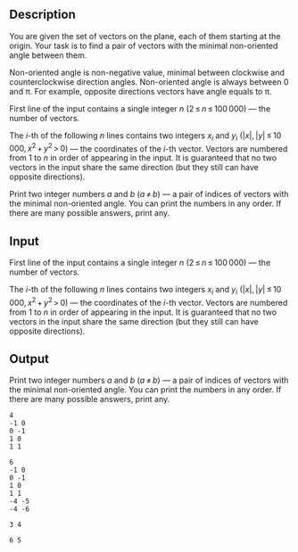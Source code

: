 ## Description

<div><p>You are given the set of vectors on the plane, each of them starting at the origin. Your task is to find a pair of vectors with the minimal non-oriented angle between them.</p><p>Non-oriented angle is non-negative value, minimal between clockwise and counterclockwise direction angles. Non-oriented angle is always between <span class="tex-span">0</span> and <span class="tex-span">π</span>. For example, opposite directions vectors have angle equals to <span class="tex-span">π</span>.</p></div><div class="input-specification"><p>First line of the input contains a single integer <span class="tex-span"><i>n</i></span> (<span class="tex-span">2 ≤ <i>n</i> ≤ 100 000</span>)&nbsp;— the number of vectors.</p><p>The <span class="tex-span"><i>i</i></span>-th of the following <span class="tex-span"><i>n</i></span> lines contains two integers <span class="tex-span"><i>x</i><sub class="lower-index"><i>i</i></sub></span> and <span class="tex-span"><i>y</i><sub class="lower-index"><i>i</i></sub></span> (<span class="tex-span">|<i>x</i>|, |<i>y</i>| ≤ 10 000, <i>x</i><sup class="upper-index">2</sup> + <i>y</i><sup class="upper-index">2</sup> &gt; 0</span>)&nbsp;— the coordinates of the <span class="tex-span"><i>i</i></span>-th vector. Vectors are numbered from <span class="tex-span">1</span> to <span class="tex-span"><i>n</i></span> in order of appearing in the input. It is guaranteed that no two vectors in the input share the same direction (but they still can have opposite directions).</p></div><div class="output-specification"><p>Print two integer numbers <span class="tex-span"><i>a</i></span> and <span class="tex-span"><i>b</i></span> (<span class="tex-span"><i>a</i> ≠ <i>b</i></span>)&nbsp;— a pair of indices of vectors with the minimal non-oriented angle. You can print the numbers in any order. If there are many possible answers, print any.</p></div>

## Input

<p>First line of the input contains a single integer <span class="tex-span"><i>n</i></span> (<span class="tex-span">2 ≤ <i>n</i> ≤ 100 000</span>)&nbsp;— the number of vectors.</p><p>The <span class="tex-span"><i>i</i></span>-th of the following <span class="tex-span"><i>n</i></span> lines contains two integers <span class="tex-span"><i>x</i><sub class="lower-index"><i>i</i></sub></span> and <span class="tex-span"><i>y</i><sub class="lower-index"><i>i</i></sub></span> (<span class="tex-span">|<i>x</i>|, |<i>y</i>| ≤ 10 000, <i>x</i><sup class="upper-index">2</sup> + <i>y</i><sup class="upper-index">2</sup> &gt; 0</span>)&nbsp;— the coordinates of the <span class="tex-span"><i>i</i></span>-th vector. Vectors are numbered from <span class="tex-span">1</span> to <span class="tex-span"><i>n</i></span> in order of appearing in the input. It is guaranteed that no two vectors in the input share the same direction (but they still can have opposite directions).</p>

## Output

<p>Print two integer numbers <span class="tex-span"><i>a</i></span> and <span class="tex-span"><i>b</i></span> (<span class="tex-span"><i>a</i> ≠ <i>b</i></span>)&nbsp;— a pair of indices of vectors with the minimal non-oriented angle. You can print the numbers in any order. If there are many possible answers, print any.</p>





```input1
4
-1 0
0 -1
1 0
1 1

```




```input2
6
-1 0
0 -1
1 0
1 1
-4 -5
-4 -6

```




```output1
3 4

```




```output2
6 5
```



